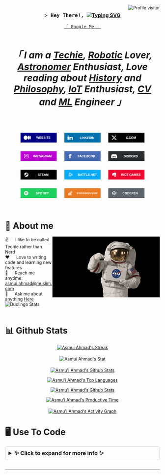 <a href="https://komarev.com/ghpvc/?username=asmuiahmad">
  <img align="right" src="https://komarev.com/ghpvc/?username=asmuiahmad&label=Visitors&color=0e75b6&style=flat" alt="Profile visitor" />
</a>

<!-- Intro  -->
<h3 align="center">
        <samp>&gt; Hey There!, </samp>
  <a href="https://github.com/DenverCoder1/readme-typing-svg">
    <img src="https://readme-typing-svg.demolab.com?font=Fira+Code&size=24&duration=2000&pause=800&color=58A6FF&center=true&vCenter=true&repeat=true&width=700&height=60&lines=I'm+Ahmad+Asmu'i;I'm+Astronomy+Enthusiast;You+can+call+me+Techie;I+do+Programming+for+fun;I+do+AI+and+ML+Projects+and+Stuff" alt="Typing SVG" />
  </a>
</h3>

<p align="center"> 
  <samp>
    <a target="_blank" href="https://www.google.com/search?q=Ahmad+Asmu'i">「 Google Me 」</a>
    <br>
  </br>
    <h5 align="center" style="font-size: 30px;">
    「 I am a 
    <a target="_blank" href="https://simple.wikipedia.org/wiki/Gizmo">Techie</a>, 
    <a target="_blank" href="https://en.wikipedia.org/wiki/Robotics">Robotic</a> Lover, 
    <a target="_blank" href="https://en.wikipedia.org/wiki/Astronomy">Astronomer</a> Enthusiast, Love reading about 
    <a target="_blank" href="https://en.wikipedia.org/wiki/History">History</a> and <a target="_blank" href="https://en.wikipedia.org/wiki/Philosophy#:~:text=Philosophy%20(%CF%86%CE%B9%CE%BB%CE%BF%CF%83%CE%BF%CF%86%CE%AF%CE%B1%2C%20'love%20of,value%2C%20mind%2C%20and%20language.">Philosophy</a>,
    <a target="_blank" href="https://www.oracle.com/id/internet-of-things/what-is-iot/#:~:text=What%20is%20IoT%3F,and%20systems%20over%20the%20internet.">IoT</a> Enthusiast, 
    <a target="_blank" href="https://www.ibm.com/topics/computer-vision#:~:text=Computer%20vision%20is%20a%20field,they%20see%20defects%20or%20issues.">CV</a> and 
    <a target="_blank" href="https://www.ibm.com/topics/machine-learning">ML</a> Engineer 」
    </h5>

  </samp>
</p>

<!-- 🌐 Responsive Social Media Icons Grid with spacing -->
<div align="center">
  <div style="display: flex; flex-wrap: wrap; justify-content: center; align-items: center; gap: 25px; max-width: 900px; margin: 0 auto; padding: 30px 20px;">
    <a href="https://asmuiahmad.github.io" target="_blank" style="transition: transform 0.3s ease;">
      <img src="https://github.com/asmuiahmad/asmuiahmad/blob/main/assets/icons-about/website.png" style="height:32px; width:auto;" alt="website" />
    </a>
    <a href="https://linkedin.com/in/asmuiahmad" target="_blank" style="transition: transform 0.3s ease;">
      <img src="https://github.com/asmuiahmad/asmuiahmad/blob/main/assets/icons-about/linkedin.png" style="height:32px; width:auto;" alt="linkedin" />
    </a>
    <a href="https://x.com/asmui_ahmd" target="_blank" style="transition: transform 0.3s ease;">
      <img src="https://github.com/asmuiahmad/asmuiahmad/blob/main/assets/icons-about/x.com.png" style="height:32px; width:auto;" alt="x.com" />
    </a>
    <a href="https://instagram.com/asmui_ahmad" target="_blank" style="transition: transform 0.3s ease;">
      <img src="https://github.com/asmuiahmad/asmuiahmad/blob/main/assets/icons-about/instagram.png" style="height:32px; width:auto;" alt="instagram" />
    </a>
    <a href="https://facebook.com/asmui.ahmat" target="_blank" style="transition: transform 0.3s ease;">
      <img src="https://github.com/asmuiahmad/asmuiahmad/blob/main/assets/icons-about/facebook.png" style="height:32px; width:auto;" alt="facebook" />
    </a>
    <a href="https://asmuiahmad.github.io/html/discord" target="_blank" style="transition: transform 0.3s ease;">
      <img src="https://github.com/asmuiahmad/asmuiahmad/blob/main/assets/icons-about/discord.png" style="height:32px; width:auto;" alt="discord" />
    </a>
    <a href="https://steamcommunity.com/id/darthVoyage/" target="_blank" style="transition: transform 0.3s ease;">
      <img src="https://github.com/asmuiahmad/asmuiahmad/blob/main/assets/icons-about/steam.png" style="height:32px; width:auto;" alt="steam" />
    </a>
    <a href="https://asmuiahmad.github.io/html/battlenet" target="_blank" style="transition: transform 0.3s ease;">
      <img src="https://github.com/asmuiahmad/asmuiahmad/blob/main/assets/icons-about/battlenet.png" style="height:32px; width:auto;" alt="battlenet" />
    </a>
    <a href="https://asmuiahmad.github.io/html/riotgames" target="_blank" style="transition: transform 0.3s ease;">
      <img src="https://github.com/asmuiahmad/asmuiahmad/blob/main/assets/icons-about/riotgames.png" style="height:32px; width:auto;" alt="riotgames" />
    </a>
    <a href="https://open.spotify.com/user/301h3eupxf1jilha20n3ca2xm?si=41824fcf00c349f7" target="_blank" style="transition: transform 0.3s ease;">
      <img src="https://github.com/asmuiahmad/asmuiahmad/blob/main/assets/icons-about/spotify.png" style="height:32px; width:auto;" alt="spotify" />
    </a>
    <a href="https://stackoverflow.com/users/14989413/darth-voyage" target="_blank" style="transition: transform 0.3s ease;">
      <img src="https://github.com/asmuiahmad/asmuiahmad/blob/main/assets/icons-about/stackoverflow.png" style="height:32px; width:auto;" alt="stackoverflow" />
    </a>
    <a href="https://codepen.io/asmui_ahmad" target="_blank" style="transition: transform 0.3s ease;">
      <img src="https://github.com/asmuiahmad/asmuiahmad/blob/main/assets/icons-about/codepen.png" style="height:32px; width:auto;" alt="codepen" />
    </a>
  </div>
</div>

<!-- About Section -->

# 🔬 About me

<p>
 <img align="right" width="350" src="/assets/astronaut.gif" alt="Coding gif" />  
 ✌️ &emsp; I like to be called Techie rather than Nerd <br/>
 ❤️ &emsp; Love to writing code and learning new features<br/>
 📧 &emsp; Reach me anytime: <a href="mailto:asmui.ahmad@muslim.com">asmui.ahmad@muslim.com</a><br/>
 💬 &emsp; Ask me about anything <a target="_blank" href="https://github.com/asmuiahmad/asmuiahmad/issues">Here</a><br />
  <img src="https://duolingo-stats-card.vercel.app/api?username={71376672926997}" alt="Duolingo Stats"/>
<br/>
<br/>
<be/>

# 📊 Github Stats

<div align="center">
  <!-- Streak Stats - Full Width -->
  <div style="margin-bottom: 20px;">
    <a href="https://git.io/streak-stats">
      <img src="https://github-readme-streak-stats.herokuapp.com?user=asmuiahmad&theme=tokyonight&hide_border=true&border_radius=6&date_format=M%20j%5B%2C%20Y%5D" alt="Asmui Ahmad's Streak" />
    </a>
  </div>

  <!-- Profile Details - Full Width -->
  <div style="margin-bottom: 20px;">
    <img src="http://github-profile-summary-cards.vercel.app/api/cards/profile-details?username=asmuiahmad&theme=tokyonight" alt="Asmui Ahmad's Stat">
  </div>

  <!-- Stats Grid - 2x2 Layout -->
  <div style="display: grid; grid-template-columns: repeat(auto-fit, minmax(300px, 1fr)); gap: 15px; max-width: 800px; margin: 0 auto 20px auto;">
    <div style="display: flex; justify-content: center;">
      <a href="https://github.com/asmuiahmad">
        <img alt="Asmu'i Ahmad's Github Stats" src="http://github-profile-summary-cards.vercel.app/api/cards/most-commit-language?username=asmuiahmad&theme=tokyonight"/>
      </a>
    </div>
    <div style="display: flex; justify-content: center;">
      <a href="https://github.com/asmuiahmad">
        <img alt="Asmu'i Ahmad's Top Languages" src="http://github-profile-summary-cards.vercel.app/api/cards/repos-per-language?username=asmuiahmad&theme=tokyonight"/>
      </a>
    </div>
    <div style="display: flex; justify-content: center;">
      <a href="https://github.com/asmuiahmad">
        <img alt="Asmu'i Ahmad's Github Stats" src="http://github-profile-summary-cards.vercel.app/api/cards/stats?username=asmuiahmad&theme=tokyonight"/>
      </a>
    </div>
    <div style="display: flex; justify-content: center;">
      <a href="https://github.com/asmuiahmad">
        <img alt="Asmu'i Ahmad's Productive Time" src="http://github-profile-summary-cards.vercel.app/api/cards/productive-time?username=asmuiahmad&theme=tokyonight&utcOffset=8"/>
      </a>
    </div>
  </div>

  <!-- Activity Graph - Full Width -->
  <div style="margin-bottom: 20px;">
    <a href="https://github.com/asmuiahmad">
      <img alt="Asmu'i Ahmad's Activity Graph" src="https://github-readme-activity-graph.vercel.app/graph?username=asmuiahmad&theme=tokyo-night&line"/>
    </a>
  </div>
</div>

# 🖥️ Use To Code

<details style="border: 1px solid #ccc; padding: 10px; border-radius: 5px;">
  <summary style="font-size: 18px; font-weight: bold; cursor: pointer;">✨ Click to expand for more info ✨</summary>
  <div style="margin-top: 10px;">
    <p>
    Here is some more detailed information about my skills.
  </br>This section is hidden by default but will be shown when you click "Click to expand."
    </p>
<h3 align="left">Programming Skills :</h3>
<p align="left"> 
  <a href="https://www.python.org/" target="_blank" rel="noreferrer"> 
  <img src="https://github.com/tandpfun/skill-icons/raw/main/icons/Python-Dark.svg" alt="python" width="50" height="50"/></a>
    
  <a href="https://www.cprogramming.com/" target="_blank" rel="noreferrer">
  <img src="https://github.com/tandpfun/skill-icons/raw/main/icons/CPP.svg" alt="cpp" width="50" height="50"/></a>

  <a href="https://www.lua.org/" target="_blank" rel="noreferrer">  
  <img src="https://github.com/tandpfun/skill-icons/raw/main/icons/Lua-Dark.svg" alt="lua" width="50" height="50"/></a>

  <a href="https://www.java.com/" target="_blank" rel="noreferrer">  
  <img src="https://github.com/tandpfun/skill-icons/raw/main/icons/Java-Dark.svg" alt="java" width="50" height="50"/></a>

  <a href="https://www.php.net/" target="_blank" rel="noreferrer">  
  <img src="https://github.com/tandpfun/skill-icons/raw/main/icons/PHP-Dark.svg" alt="php" width="50" height="50"/></a>

  <a href="https://www.gnu.org/software/bash/" target="_blank" rel="noreferrer">
  <img src="https://github.com/tandpfun/skill-icons/raw/main/icons/Bash-Dark.svg" alt="bash" width="50" height="50"/></a>  
</p>

<h3 align="left">Artificial Intelligence / Machine Learning :</h3>
<p align="left">
  <a href="https://opencv.org/" target="_blank" rel="noreferrer">
  <img src="https://github.com/tandpfun/skill-icons/raw/main/icons/OpenCV-Dark.svg" alt="opencv" width="50" height="50"/></a>

  <a href="https://ollama.com/" target="_blank" rel="noreferrer">
  <img src="https://github.com/tandpfun/skill-icons/raw/main/icons/ollama.svg" alt="ollama" width="50" height="50"/></a>

  <a href="https://pandas.pydata.org/" target="_blank" rel="noreferrer">
  <img src="https://github.com/asmuiahmad/asmuiahmad/blob/main/assets/icons/pandas.svg" alt="pandas" width="50" height="50"/></a>

  <a href="https://pytorch.org/" target="_blank" rel="noreferrer">
  <img src="https://github.com/tandpfun/skill-icons/raw/main/icons/PyTorch-Dark.svg" alt="pytorch" width="50" height="50"/></a>

  <a href="https://jupyter.org/" target="_blank" rel="noreferrer">
  <img src="https://github.com/asmuiahmad/asmuiahmad/blob/main/assets/icons/jupyter.svg" alt="opencv" width="50" height="50"/></a>

  <a href="https://keras.io/" target="_blank" rel="noreferrer">
  <img src="https://github.com/asmuiahmad/asmuiahmad/blob/main/assets/icons/keras.svg" alt="keras" width="50" height="50"/></a>

  <a href="https://matplotlib.org/" target="_blank" rel="noreferrer">
  <img src="https://github.com/asmuiahmad/asmuiahmad/blob/main/assets/icons/matploitlb.svg" alt="matplotlib" width="50" height="50"/></a>

  <a href="https://numpy.org/" target="_blank" rel="noreferrer">
  <img src="https://github.com/asmuiahmad/asmuiahmad/blob/main/assets/icons/numpy.svg" alt="numpy" width="50" height="50"/></a>

  <a href="https://scikit-learn.org/" target="_blank" rel="noreferrer">
  <img src="https://github.com/asmuiahmad/asmuiahmad/blob/main/assets/icons/scikit.svg" alt="scikit" width="50" height="50"/></a>

  <a href="https://pypi.org/project/Theano/" target="_blank" rel="noreferrer">
  <img src="https://github.com/asmuiahmad/asmuiahmad/blob/main/assets/icons/theano.svg" alt="theano" width="50" height="50"/></a>

  <a href="https://radimrehurek.com/gensim/" target="_blank" rel="noreferrer">
  <img src="https://github.com/asmuiahmad/asmuiahmad/blob/main/assets/icons/gensim.svg" alt="opencv" width="50" height="50"/></a>

  <a href="https://seaborn.pydata.org/" target="_blank" rel="noreferrer">
  <img src="https://github.com/asmuiahmad/asmuiahmad/blob/main/assets/icons/seaborn.svg" alt="opencv" width="50" height="50"/></a>
</p>

<h3 align="left">Frontend Developments :</h3>
<p align="left"> 
  <a href="https://www.w3schools.com/html/" target="_blank" rel="noreferrer">
  <img src="https://github.com/tandpfun/skill-icons/raw/main/icons/HTML.svg" alt="html" width="50" height="50"/></a>

  <a href="https://www.w3schools.com/css/" target="_blank" rel="noreferrer">
  <img src="https://github.com/tandpfun/skill-icons/raw/main/icons/CSS.svg" alt="css" width="50" height="50"/></a>

  <a href="https://www.javascript.com/" target="_blank" rel="noreferrer">
  <img src="https://github.com/tandpfun/skill-icons/raw/main/icons/JavaScript.svg" alt="javascript" width="50" height="50"/></a>

  <a href="https://angular.io/" target="_blank" rel="noreferrer">
  <img src="https://github.com/tandpfun/skill-icons/raw/main/icons/Angular-Dark.svg" alt="angular" width="50" height="50"/></a>

  <a href="https://getbootstrap.com/" target="_blank" rel="noreferrer">
  <img src="https://github.com/tandpfun/skill-icons/raw/main/icons/Bootstrap.svg" alt="bootstrap" width="50" height="50"/></a>

  <a href="https://sass-lang.com/" target="_blank" rel="noreferrer">
  <img src="https://github.com/tandpfun/skill-icons/raw/main/icons/Sass.svg" alt="sass" width="50" height="50"/></a>

  <a href="https://www.qt.io/" target="_blank" rel="noreferrer">
  <img src="https://github.com/tandpfun/skill-icons/raw/main/icons/QT-Dark.svg" alt="qt" width="50" height="50"/></a>

  <a href="https://www.gtk.org/" target="_blank" rel="noreferrer">
  <img src="https://github.com/tandpfun/skill-icons/raw/main/icons/GTK-Dark.svg" alt="gtk" width="50" height="50"/></a>

  <a href="https://cmake.org/" target="_blank" rel="noreferrer">
  <img src="https://github.com/tandpfun/skill-icons/raw/main/icons/CMake-Dark.svg" alt="cmake" width="50" height="50"/></a>
</p>

<h3 align="left">Backend Developments :</h3>
<p align="left"> 
  <a href="https://nginx.org/en/" target="_blank" rel="noreferrer">
  <img src="https://github.com/tandpfun/skill-icons/raw/main/icons/Nginx.svg" alt="nginx" width="50" height="50"/></a>

  <a href="https://nodejs.org/" target="_blank" rel="noreferrer">
  <img src="https://github.com/tandpfun/skill-icons/raw/main/icons/NodeJS-Dark.svg" alt="nodejs" width="50" height="50"/></a>
</p>

<h3 align="left">Mobile Apps Developments :</h3>
<p align="left">
  <a href="https://developer.android.com/" target="_blank" rel="noreferrer">
  <img src="https://github.com/tandpfun/skill-icons/raw/main/icons/AndroidStudio-Dark.svg" alt="android-studio" width="50" height="50"/></a>

  <a href="https://developer.apple.com/xcode/" target="_blank" rel="noreferrer">
  <img src="https://github.com/asmuiahmad/asmuiahmad/blob/main/assets/icons/xcode.svg" alt="ios" width="50" height="50"/></a>

  <a href="https://dart.dev/" target="_blank" rel="noreferrer">
  <img src="https://github.com/tandpfun/skill-icons/raw/main/icons/Dart-Dark.svg" alt="dart" width="50" height="50"/></a>

  <a href="https://flutter.dev/" target="_blank" rel="noreferrer">
  <img src="https://github.com/tandpfun/skill-icons/raw/main/icons/Flutter-Dark.svg" alt="flutter" width="50" height="50"/></a>

  <a href="https://react.dev/" target="_blank" rel="noreferrer">
  <img src="https://github.com/tandpfun/skill-icons/raw/main/icons/React-Dark.svg" alt="react" width="50" height="50"/></a>
</p>

<h3 align="left">Database :</h3>
<p align="left">
  <a href="https://www.mysql.com/" target="_blank" rel="noreferrer">
  <img src="https://github.com/tandpfun/skill-icons/raw/main/icons/MySQL-Dark.svg" alt="mysql" width="50" height="50"/></a>

  <a href="https://www.mongodb.com/" target="_blank" rel="noreferrer">
  <img src="https://github.com/tandpfun/skill-icons/raw/main/icons/MongoDB.svg" alt="mongodb" width="50" height="50"/></a>

  <a href="https://www.postgresql.org/" target="_blank" rel="noreferrer">
  <img src="https://github.com/tandpfun/skill-icons/raw/main/icons/PostgreSQL-Dark.svg" alt="postgresql" width="50" height="50"/></a>

  <a href="https://www.sqlite.org/" target="_blank" rel="noreferrer">
  <img src="https://github.com/asmuiahmad/asmuiahmad/blob/main/assets/icons/sqlite.svg" alt="sqllite" width="50" height="50"/></a>
</p>

<h3 align="left">DevOps :</h3>
<p align="left">
  <a href="https://aws.amazon.com/" target="_blank" rel="noreferrer">
  <img src="https://github.com/tandpfun/skill-icons/raw/main/icons/AWS-Dark.svg" alt="aws" width="50" height="50"/></a>

  <a href="https://azure.microsoft.com/id-id/free" target="_blank" rel="noreferrer">
  <img src="https://github.com/tandpfun/skill-icons/raw/main/icons/Azure-Dark.svg" alt="azure" width="50" height="50"/></a>

  <a href="https://www.docker.com/" target="_blank" rel="noreferrer">
  <img src="https://github.com/tandpfun/skill-icons/raw/main/icons/Docker.svg" alt="docker" width="50" height="50"/></a>

  <a href="https://www.jenkins.io/" target="_blank" rel="noreferrer">
  <img src="https://github.com/tandpfun/skill-icons/raw/main/icons/Jenkins-Dark.svg" alt="jenkins" width="50" height="50"/></a>
</p>

<h3 align="left">Frameworks :</h3>
<p align="left">
  <a href="https://flask.palletsprojects.com/" target="_blank" rel="noreferrer">
  <img src="https://github.com/tandpfun/skill-icons/raw/main/icons/Flask-Dark.svg" alt="flask" width="50" height="50"/></a>

  <a href="https://laravel.com/" target="_blank" rel="noreferrer">
  <img src="https://github.com/tandpfun/skill-icons/raw/main/icons/Laravel-Dark.svg" alt="laravel" width="50" height="50"/></a>

  <a href="https://symfony.com/" target="_blank" rel="noreferrer">
  <img src="https://github.com/tandpfun/skill-icons/raw/main/icons/Symfony-Dark.svg" alt="symfony" width="50" height="50"/></a>
</p>

<h3 align="left">Mastering Software :</h3>
<p align="left">
  <a href="https://www.adobe.com/products/photoshop.html" target="_blank" rel="noreferrer">
  <img src="https://github.com/tandpfun/skill-icons/raw/main/icons/Photoshop.svg" alt="photoshop" width="50" height="50"/></a>

  <a href="https://www.adobe.com/id_en/products/illustrator.html" target="_blank" rel="noreferrer">
  <img src="https://github.com/tandpfun/skill-icons/raw/main/icons/Illustrator.svg" alt="illustrator" width="50" height="50"/></a>

  <a href="https://adobexdplatform.com/" target="_blank" rel="noreferrer">
  <img src="https://github.com/tandpfun/skill-icons/raw/main/icons/XD.svg" alt="xd" width="50" height="50"/></a>

  <a href="https://www.adobe.com/id_en/products/aftereffects.html" target="_blank" rel="noreferrer">
  <img src="https://github.com/tandpfun/skill-icons/raw/main/icons/AfterEffects.svg" alt="ae" width="50" height="50"/></a>

  <a href="https://www.adobe.com/products/audition.html" target="_blank" rel="noreferrer">
  <img src="https://github.com/tandpfun/skill-icons/raw/main/icons/Audition.svg" alt="audition" width="50" height="50"/></a>

  <a href="https://www.blackmagicdesign.com/products/davinciresolve" target="_blank" rel="noreferrer">
  <img src="https://github.com/asmuiahmad/asmuiahmad/blob/main/assets/icons/davinci.svg" alt="davinci" width="50" height="50"/></a>

  <a href="https://www.image-line.com/" target="_blank" rel="noreferrer">
  <img src="https://github.com/asmuiahmad/asmuiahmad/blob/main/assets/icons/flstudio.svg" alt="fl" width="50" height="50"/></a>

  <a href="https://www.figma.com/" target="_blank" rel="noreferrer">
  <img src="https://github.com/tandpfun/skill-icons/raw/main/icons/Figma-Dark.svg" alt="figma" width="50" height="50"/></a>

  <a href="https://www.sketchup.com/" target="_blank" rel="noreferrer">
  <img src="https://github.com/tandpfun/skill-icons/raw/main/icons/Sketchup-Dark.svg" alt="sketchup" width="50" height="50"/></a>

  <a href="https://inkscape.org/" target="_blank" rel="noreferrer">
  <img src="https://github.com/asmuiahmad/asmuiahmad/blob/main/assets/icons/inkscape.svg" alt="inkscape" width="50" height="50"/></a>

  <a href="https://web.autocad.com/" target="_blank" rel="noreferrer">
  <img src="https://github.com/tandpfun/skill-icons/raw/main/icons/AutoCAD-Dark.svg" alt="autocad" width="50" height="50"/></a>

  <a href="https://www.blender.org/" target="_blank" rel="noreferrer">
  <img src="https://github.com/tandpfun/skill-icons/raw/main/icons/Blender-Dark.svg" alt="blender" width="50" height="50"/></a>
</p>

<h3 align="left">Favourite Operating System :</h3>
<p align="left">
  <a href="https://www.apple.com/macbook-pro/" target="_blank" rel="noreferrer">
  <img src="https://github.com/asmuiahmad/asmuiahmad/blob/main/assets/icons/macos.svg" alt="macos" width="50" height="50"/></a>

  <a href="https://www.linux.org/" target="_blank" rel="noreferrer">
  <img src="https://github.com/tandpfun/skill-icons/raw/main/icons/Linux-Dark.svg" alt="linux" width="50" height="50"/></a>

  <a href="https://archlinux.org/" target="_blank" rel="noreferrer">
  <img src="https://github.com/tandpfun/skill-icons/raw/main/icons/Arch-Dark.svg" alt="arch" width="50" height="50"/></a>

  <a href="https://www.debian.org/" target="_blank" rel="noreferrer">
  <img src="https://github.com/tandpfun/skill-icons/raw/main/icons/Debian-Dark.svg" alt="debian" width="50" height="50"/></a>

  <a href="https://www.freebsd.org/" target="_blank" rel="noreferrer">
  <img src="https://github.com/asmuiahmad/asmuiahmad/blob/main/assets/icons/freebsd.svg" alt="bsd" width="50" height="50"/></a>
</p>

<h3 align="left">Other :</h3>
<p align="left">
  <a href="https://git-scm.com/" target="_blank" rel="noreferrer">
  <img src="https://github.com/tandpfun/skill-icons/raw/main/icons/Git.svg" alt="git" width="50" height="50"/></a>

  <a href="https://www.arduino.cc/" target="_blank" rel="noreferrer">
  <img src="https://github.com/tandpfun/skill-icons/raw/main/icons/Arduino.svg" alt="arduino" width="50" height="50"/></a>

  <a href="https://www.raspberrypi.org/" target="_blank" rel="noreferrer">
  <img src="https://github.com/tandpfun/skill-icons/raw/main/icons/RaspberryPi-Dark.svg" alt="raspberry" width="50" height="50"/></a>

  <a href="https://unity.com/" target="_blank" rel="noreferrer">
  <img src="https://github.com/tandpfun/skill-icons/raw/main/icons/Unity-Dark.svg" alt="unity" width="50" height="50"/></a>

  <a href="https://neovim.io/" target="_blank" rel="noreferrer">
  <img src="https://github.com/tandpfun/skill-icons/raw/main/icons/NeoVim-Dark.svg" alt="nvim" width="50" height="50"/></a>

  <a href="https://www.opengl.org/" target="_blank" rel="noreferrer">
  <img src="https://github.com/asmuiahmad/asmuiahmad/blob/main/assets/icons/opengl.svg" alt="opengl" width="50" height="50"/></a>
</p>
</div>
</details>
<br/>
<hr/>
